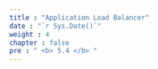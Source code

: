 ```yaml
---
title : "Application Load Balancer"
date : "`r Sys.Date()`"
weight : 4
chapter : false
pre : " <b> 5.4 </b> "
---
```


